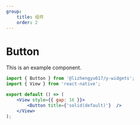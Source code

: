 ```yaml
---
group:
    title: 组件
    order: 2
---
```


# Button

This is an example component.

```jsx
import { Button } from '@lizhengyu617/y-widgets';
import { View } from 'react-native';

export default () => (
    <View style={{ gap: 16 }}>
        <Button title={'solid(default)'}  />
    </View>
);
```
